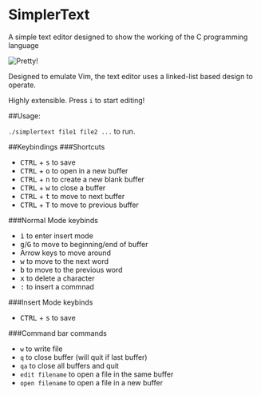 # SimplerText

A simple text editor designed to show the working of the C programming language

![Pretty!](http://i.imgur.com/QYbDG2N.png)

Designed to emulate Vim, the text editor uses a linked-list based design to operate.

Highly extensible. Press `i` to start editing!

##Usage:

`./simplertext file1 file2 ...` to run.

##Keybindings
###Shortcuts
- <kbd>CTRL</kbd> + <kbd>s</kbd> to save
- <kbd>CTRL</kbd> + <kbd>o</kbd> to open in a new buffer
- <kbd>CTRL</kbd> + <kbd>n</kbd> to create a new blank buffer
- <kbd>CTRL</kbd> + <kbd>w</kbd> to close a buffer
- <kbd>CTRL</kbd> + <kbd>t</kbd> to move to next buffer
- <kbd>CTRL</kbd> + <kbd>T</kbd> to move to previous buffer

###Normal Mode keybinds
- <kbd>i</kbd> to enter insert mode
- <kbd>g</kbd>/<kbd>G</kbd> to move to beginning/end of buffer
- Arrow keys to move around
- <kbd>w</kbd> to move to the next word
- <kbd>b</kbd> to move to the previous word
- <kbd>x</kbd> to delete a character
- <kbd>:</kbd> to insert a commnad

###Insert Mode keybinds
- <kbd>CTRL</kbd> + <kbd>s</kbd> to save

###Command bar commands
- `w` to write file
- `q` to close buffer (will quit if last buffer)
- `qa` to close all buffers and quit
- `edit filename` to open a file in the same buffer
- `open filename` to open a file in a new buffer

